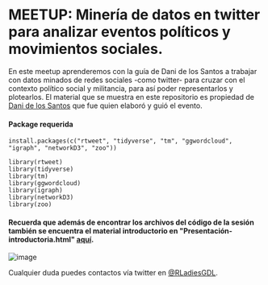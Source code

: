 
# MEETUP: Minería de datos en twitter para analizar eventos políticos y movimientos sociales.

En este meetup aprenderemos con la guía de Dani de los Santos a trabajar con datos minados de redes sociales -como twitter- para cruzar con el contexto político social y militancia, para así poder representarlos y plotearlos. El material que se muestra en este repositorio es propiedad de [Dani de los Santos](https://github.com/danidlsa) que fue quien elaboró y guió el evento.


#### Package requerida
```
install.packages(c("rtweet", "tidyverse", "tm", "ggwordcloud", "igraph", "networkD3", "zoo"))

library(rtweet)
library(tidyverse)
library(tm)
library(ggwordcloud)
library(igraph)
library(networkD3)
library(zoo)
```


#### Recuerda que además de encontrar los archivos del código de la sesión también se encuentra el material introductorio en "Presentación-introductoria.html" [aquí](https://github.com/R-LadiesGDL/MEETUP-Mineria_de_datos_en_twitter/blob/bea38a1a22639823a0b4e3bc257a0bde6d9fe4b7/Presentaci%C3%B3n-introductoria.html).




![image](https://scontent.fgdl9-1.fna.fbcdn.net/v/t1.6435-9/209907595_192743209529953_2034718887704266615_n.png?_nc_cat=102&ccb=1-3&_nc_sid=730e14&_nc_eui2=AeE5exxf05pAzRVOdhCQts_uY9LXtTL8sMxj0te1MvywzJF1TUQ4CfuLrdTUysJGthul9GHHIukcUmLCm4aDTHTF&_nc_ohc=DsjjwkwvO5IAX-YfYeA&tn=ojiCLBgqTaTDUBgr&_nc_ht=scontent.fgdl9-1.fna&oh=57dca7731abfcae9c50fa1dc40391f01&oe=60E82EF6)


Cualquier duda puedes contactos vía twitter en [@RLadiesGDL](https://twitter.com/RLadiesGDL).
